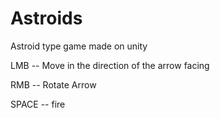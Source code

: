 # Astroids
Astroid type game made on unity

LMB -- Move in the direction of the arrow facing

RMB -- Rotate Arrow

SPACE -- fire
